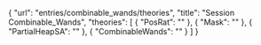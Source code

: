 {
    "url": "entries/combinable_wands/theories",
    "title": "Session Combinable_Wands",
    "theories": [
        {
            "PosRat": ""
        },
        {
            "Mask": ""
        },
        {
            "PartialHeapSA": ""
        },
        {
            "CombinableWands": ""
        }
    ]
}